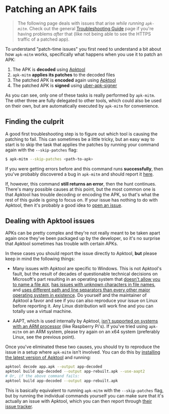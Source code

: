 # Patching an APK fails

> The following page deals with issues that arise _while running `apk-mitm`_. Check out the general [Troubleshooting Guide](index.md) page if you're having problems _after_ that (like not being able to see the HTTPS traffic of a patched app).

To understand "patch-time issues" you first need to understand a bit about how `apk-mitm` works, specifically what happens when you use it to patch an APK:

1. The APK is **decoded** using [Apktool](https://github.com/iBotPeaches/Apktool)
2. `apk-mitm` **applies its patches** to the decoded files
3. The patched APK is **encoded** again using [Apktool](https://github.com/iBotPeaches/Apktool)
4. The patched APK is **signed** using [uber-apk-signer](https://github.com/patrickfav/uber-apk-signer)

As you can see, only one of these tasks is really performed by `apk-mitm`. The other three are fully delegated to other tools, which could also be used on their own, but are automatically executed by `apk-mitm` for convenience.

## Finding the culprit

A good first troubleshooting step is to figure out which tool is causing the patching to fail. This can sometimes be a little tricky, but an easy way to start is to skip the task that applies the patches by running your command again with the `--skip-patches` flag:

```sh
$ apk-mitm --skip-patches <path-to-apk>
```

If you were getting errors before and this command runs **successfully**, then you've probably discovered a bug in `apk-mitm` and should report it [here](https://github.com/shroudedcode/apk-mitm/issues?q=is%3Aissue+is%3Aopen+sort%3Aupdated-desc).

If, however, this command **still returns an error**, then the hunt continues. There's many possible causes at this point, but the most common one is that Apktool has trouble decoding or encoding the APK, so that's what the rest of this guide is going to focus on. If your issue has nothing to do with Apktool, then it's probably a good idea to [open an issue](https://github.com/shroudedcode/apk-mitm/issues?q=is%3Aissue+is%3Aopen+sort%3Aupdated-desc).

## Dealing with Apktool issues

APKs can be pretty complex and they're not really meant to be taken apart again once they've been packaged up by the developer, so it's no surprise that Apktool sometimes has trouble with certain APKs.

In these cases you should report the issue directly to Apktool, **but** please keep in mind the following things:

- Many issues with Apktool are specific to Windows. This is not Apktool's fault, but the result of decades of questionable technical decisions on Microsoft's part resulting in an operating system that [doesn't allow you to name a file `AUX`](https://github.com/shroudedcode/apk-mitm/issues/21#issuecomment-669927441), [has issues with unknown characters in file names](https://github.com/iBotPeaches/Apktool/issues/1460), and [uses different path and line separators than every other major operating system in existence](https://github.com/shroudedcode/apk-mitm/issues/27). Do yourself and the maintainer of Apktool a favor and see if you can also reproduce your issue on Linux before reporting it. Any Linux distribution will work fine and you can totally use a virtual machine.

- AAPT, which is used internally by Apktool, [isn't supported on systems with an ARM processor](https://github.com/iBotPeaches/Apktool/issues/974#issuecomment-110719037) (like Raspberry Pi's). If you've tried using `apk-mitm` on an ARM system, please try again on an x64 system (preferably Linux, see the previous point).

Once you've eliminated these two causes, you should try to reproduce the issue in a setup where `apk-mitm` isn't involved. You can do this by [installing the latest version of Apktool](https://ibotpeaches.github.io/Apktool/install/) and running:

```sh
apktool decode app.apk --output app-decoded
apktool build app-decoded --output app-rebuilt.apk --use-aapt2
# Or, if the above command fails:
apktool build app-decoded --output app-rebuilt.apk
```

This is basically equivalent to running `apk-mitm` with the `--skip-patches` flag, but by running the individual commands yourself you can make sure that it's actually an issue with Apktool, which you can then report through [their issue tracker](https://github.com/iBotPeaches/Apktool/issues?q=is%3Aissue+is%3Aopen+sort%3Aupdated-desc).
